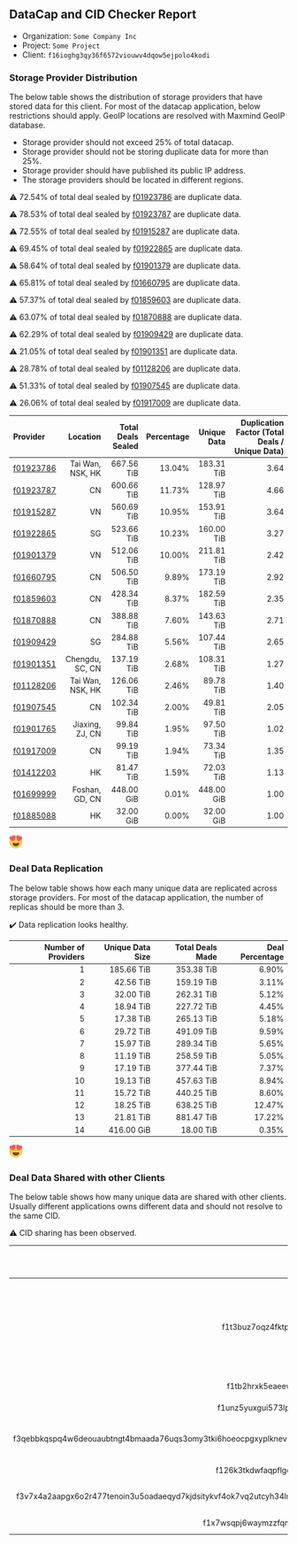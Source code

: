 ## DataCap and CID Checker Report
 - Organization: `Some Company Inc`
 - Project: `Some Project`
 - Client: `f16ioghg3qy36f6572viouwv4dqow5ejpolo4kodi`
### Storage Provider Distribution
The below table shows the distribution of storage providers that have stored data for this client.
For most of the datacap application, below restrictions should apply. GeoIP locations are resolved with Maxmind GeoIP database.
 - Storage provider should not exceed 25% of total datacap.
 - Storage provider should not be storing duplicate data for more than 25%.
 - Storage provider should have published its public IP address.
 - The storage providers should be located in different regions.

⚠️ 72.54% of total deal sealed by [f01923786](https://filfox.info/en/address/f01923786) are duplicate data.

⚠️ 78.53% of total deal sealed by [f01923787](https://filfox.info/en/address/f01923787) are duplicate data.

⚠️ 72.55% of total deal sealed by [f01915287](https://filfox.info/en/address/f01915287) are duplicate data.

⚠️ 69.45% of total deal sealed by [f01922865](https://filfox.info/en/address/f01922865) are duplicate data.

⚠️ 58.64% of total deal sealed by [f01901379](https://filfox.info/en/address/f01901379) are duplicate data.

⚠️ 65.81% of total deal sealed by [f01660795](https://filfox.info/en/address/f01660795) are duplicate data.

⚠️ 57.37% of total deal sealed by [f01859603](https://filfox.info/en/address/f01859603) are duplicate data.

⚠️ 63.07% of total deal sealed by [f01870888](https://filfox.info/en/address/f01870888) are duplicate data.

⚠️ 62.29% of total deal sealed by [f01909429](https://filfox.info/en/address/f01909429) are duplicate data.

⚠️ 21.05% of total deal sealed by [f01901351](https://filfox.info/en/address/f01901351) are duplicate data.

⚠️ 28.78% of total deal sealed by [f01128206](https://filfox.info/en/address/f01128206) are duplicate data.

⚠️ 51.33% of total deal sealed by [f01907545](https://filfox.info/en/address/f01907545) are duplicate data.

⚠️ 26.06% of total deal sealed by [f01917009](https://filfox.info/en/address/f01917009) are duplicate data.

| Provider                                              |         Location | Total Deals Sealed | Percentage | Unique Data | Duplication Factor (Total Deals / Unique Data) |
| :---------------------------------------------------- | ---------------: | -----------------: | ---------: | ----------: | ---------------------------------------------: |
| [f01923786](https://filfox.info/en/address/f01923786) | Tai Wan, NSK, HK |         667.56 TiB |     13.04% |  183.31 TiB |                                           3.64 |
| [f01923787](https://filfox.info/en/address/f01923787) |               CN |         600.66 TiB |     11.73% |  128.97 TiB |                                           4.66 |
| [f01915287](https://filfox.info/en/address/f01915287) |               VN |         560.69 TiB |     10.95% |  153.91 TiB |                                           3.64 |
| [f01922865](https://filfox.info/en/address/f01922865) |               SG |         523.66 TiB |     10.23% |  160.00 TiB |                                           3.27 |
| [f01901379](https://filfox.info/en/address/f01901379) |               VN |         512.06 TiB |     10.00% |  211.81 TiB |                                           2.42 |
| [f01660795](https://filfox.info/en/address/f01660795) |               CN |         506.50 TiB |      9.89% |  173.19 TiB |                                           2.92 |
| [f01859603](https://filfox.info/en/address/f01859603) |               CN |         428.34 TiB |      8.37% |  182.59 TiB |                                           2.35 |
| [f01870888](https://filfox.info/en/address/f01870888) |               CN |         388.88 TiB |      7.60% |  143.63 TiB |                                           2.71 |
| [f01909429](https://filfox.info/en/address/f01909429) |               SG |         284.88 TiB |      5.56% |  107.44 TiB |                                           2.65 |
| [f01901351](https://filfox.info/en/address/f01901351) |  Chengdu, SC, CN |         137.19 TiB |      2.68% |  108.31 TiB |                                           1.27 |
| [f01128206](https://filfox.info/en/address/f01128206) | Tai Wan, NSK, HK |         126.06 TiB |      2.46% |   89.78 TiB |                                           1.40 |
| [f01907545](https://filfox.info/en/address/f01907545) |               CN |         102.34 TiB |      2.00% |   49.81 TiB |                                           2.05 |
| [f01901765](https://filfox.info/en/address/f01901765) |  Jiaxing, ZJ, CN |          99.84 TiB |      1.95% |   97.50 TiB |                                           1.02 |
| [f01917009](https://filfox.info/en/address/f01917009) |               CN |          99.19 TiB |      1.94% |   73.34 TiB |                                           1.35 |
| [f01412203](https://filfox.info/en/address/f01412203) |               HK |          81.47 TiB |      1.59% |   72.03 TiB |                                           1.13 |
| [f01699999](https://filfox.info/en/address/f01699999) |   Foshan, GD, CN |         448.00 GiB |      0.01% |  448.00 GiB |                                           1.00 |
| [f01885088](https://filfox.info/en/address/f01885088) |               HK |          32.00 GiB |      0.00% |   32.00 GiB |                                           1.00 |

![Provider Distribution](https://raw.githubusercontent.com/data-preservation-programs/filplus-checker-assets/main/data-preservation-programs/filecoin-plus-large-datasets/issues/1/1670532467582.png)
### Deal Data Replication
The below table shows how each many unique data are replicated across storage providers.
For most of the datacap application, the number of replicas should be more than 3.

✔️ Data replication looks healthy.

| Number of Providers | Unique Data Size | Total Deals Made | Deal Percentage |
| ------------------: | ---------------: | ---------------: | --------------: |
|                   1 |       185.66 TiB |       353.38 TiB |           6.90% |
|                   2 |        42.56 TiB |       159.19 TiB |           3.11% |
|                   3 |        32.00 TiB |       262.31 TiB |           5.12% |
|                   4 |        18.94 TiB |       227.72 TiB |           4.45% |
|                   5 |        17.38 TiB |       265.13 TiB |           5.18% |
|                   6 |        29.72 TiB |       491.09 TiB |           9.59% |
|                   7 |        15.97 TiB |       289.34 TiB |           5.65% |
|                   8 |        11.19 TiB |       258.59 TiB |           5.05% |
|                   9 |        17.19 TiB |       377.44 TiB |           7.37% |
|                  10 |        19.13 TiB |       457.63 TiB |           8.94% |
|                  11 |        15.72 TiB |       440.25 TiB |           8.60% |
|                  12 |        18.25 TiB |       638.25 TiB |          12.47% |
|                  13 |        21.81 TiB |       881.47 TiB |          17.22% |
|                  14 |       416.00 GiB |        18.00 TiB |           0.35% |

![Replication Distribution](https://raw.githubusercontent.com/data-preservation-programs/filplus-checker-assets/main/data-preservation-programs/filecoin-plus-large-datasets/issues/1/1670532467973.png)
### Deal Data Shared with other Clients
The below table shows how many unique data are shared with other clients.
Usually different applications owns different data and should not resolve to the same CID.

⚠️ CID sharing has been observed.

|                                                                           Other Client | Organizations                                                                                           | Projects                                                                                                                                                                        | Total Deals Affected | Unique CIDs |
| -------------------------------------------------------------------------------------: | :------------------------------------------------------------------------------------------------------ | :------------------------------------------------------------------------------------------------------------------------------------------------------------------------------ | -------------------: | ----------: |
|                                              f1t3buz7oqz4fktpthqe43vauhzlnuztpgm3iyhbi | `Shenzhen kuaixue Education Development Co., Ltd`<br/>`Shenzhen kuaixue Education Development Co., Ltd` | [Dataset3（3/3）](github.com#filecoin-project/filecoin-plus-large-datasets/issues/1363)<br/>[Dataset2（2/3）](github.com#filecoin-project/filecoin-plus-large-datasets/issues/1117) |             3.24 PiB |      12,627 |
|                                              f1tb2hrxk5eaeewcesnid6xmvfkklfdrxsjr5k6iy | `Yisainuo`                                                                                              | [Yisainuo](github.com#filecoin-project/filecoin-plus-large-datasets/issues/537)                                                                                                 |           421.19 TiB |       5,084 |
|                                              f1unz5yuxgui573lpuh2wyxpsx5ahvw5farqb7hji |                                                                                                         |                                                                                                                                                                                 |           200.63 TiB |       4,890 |
| f3qebbkqspq4w6deouaubtngt4bmaada76uqs3omy3tki6hoeocpgxyplknev5u3oi5e7xnltobrvgxnpa3qga | `codex8080 - Slingshot Restore`                                                                         | [codex8080 Slingshot Restore Program](github.com#filecoin-project/filecoin-plus-large-datasets/issues/152)                                                                      |            50.47 TiB |       1,615 |
|                                              f126k3tkdwfaqpflgcclkiwhqxhh73ebqqazwgcoy | `New Web Group`                                                                                         | [Newwebgroup](github.com#filecoin-project/filecoin-plus-large-datasets/issues/356)                                                                                              |            29.53 TiB |         943 |
| f3v7x4a2aapgx6o2r477tenoin3u5oadaeqyd7kjdsitykvf4ok7vq2utcyh34lmu5u7oybs25ff6s4dbudpma | `LeoCheung - Slingshot Restore`                                                                         | [Slingshot Restore Program](github.com#filecoin-project/filecoin-plus-large-datasets/issues/151)                                                                                |            22.97 TiB |         735 |
|                                              f1x7wsqpj6waymzzfqmu4hh32tyc4pbbqnpwy2ucq |                                                                                                         |                                                                                                                                                                                 |            32.00 GiB |           1 |
